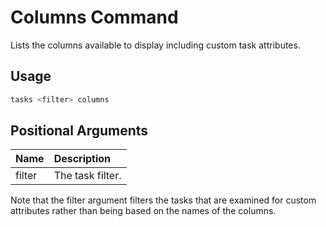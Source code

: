 # Columns Command

Lists the columns available to display including custom task attributes.

## Usage

```bash
tasks <filter> columns
```

## Positional Arguments

|Name  |Description     |
|:-----|:---------------|
|filter|The task filter.|

Note that the filter argument filters the tasks that are examined for custom attributes rather than being based on the names of the columns.
